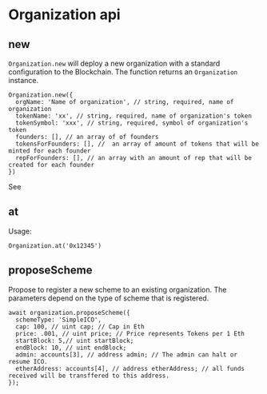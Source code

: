 # Organization api

## new

`Organization.new` will deploy a new organization with a standard configuration to
the Blockchain. The function returns an `Organization` instance.

    Organization.new({
      orgName: 'Name of organization', // string, required, name of organization
      tokenName: 'xx', // string, required, name of organization's token
      tokenSymbol: 'xxx', // string, required, symbol of organization's token
      founders: [], // an array of of founders
      tokensForFounders: [], //  an array of amount of tokens that will be minted for each founder
      repForFounders: [], // an array with an amount of rep that will be created for each founder
    })

See

## at

Usage:

    Organization.at('0x12345')

## proposeScheme

Propose to register a new scheme to an existing organization. The parameters depend on the
type of scheme that is registered.

    await organization.proposeScheme({
      schemeType: 'SimpleICO',
      cap: 100, // uint cap; // Cap in Eth
      price: .001, // uint price; // Price represents Tokens per 1 Eth
      startBlock: 5,// uint startBlock;
      endBlock: 10, // uint endBlock;
      admin: accounts[3], // address admin; // The admin can halt or resume ICO.
      etherAddress: accounts[4], // address etherAddress; // all funds received will be transffered to this address.
    });
